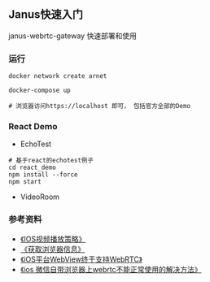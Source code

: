 ## Janus快速入门

janus-webrtc-gateway 快速部署和使用

### 运行

```shell
docker network create arnet

docker-compose up

# 浏览器访问https://localhost 即可， 包括官方全部的Demo
```
### React Demo
+ EchoTest
```shell
# 基于react的echotest例子
cd react_demo
npm install --force
npm start
```
+ VideoRoom


### 参考资料
+ [《IOS视频播放策略》](https://imququ.com/post/new-video-policies-for-ios10.html)
+ [《获取浏览器信息》](http://www.useragentstring.com/)
+ [《iOS平台WebView终于支持WebRTC》](https://cloud.tencent.com/developer/news/785963)
+ [《ios 微信自带浏览器上webrtc不能正常使用的解决方法》](https://cloud.tencent.com/developer/news/785963)

